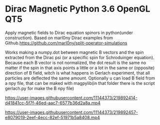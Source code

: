 # Dirac Magnetic Python 3.6 OpenGL QT5
Apply magnetic fields to Dirac equation spinors in python(under construction).
Based on marl0ny Dirac examples from Github.https://github.com/marl0ny/split-operator-simulations 

Works making a numpy.dot between magnetic B vectors and the spin extracted from the Dirac psi (or a specific spin for Schroduinger equation). Because each B vector is not normalized, the dot result is the same no matter if the spin in that axis points a little or a lot in the same or (opposite) direction of B field, witch is what happens in Gerlach experiment, that all particles are deflected the same amount. 
Optionally u can load B field from a npy file, that can be maked with magpylib(in that folder there is the script gerlach.py for make the B npy file) 


https://user-images.githubusercontent.com/11144373/219892414-d41841cc-5f7f-46ed-aac7-6577b36d2a8a.mp4



https://user-images.githubusercontent.com/11144373/219892457-e8079019-2eef-4ecc-82ef-51971b5a8408.mp4

